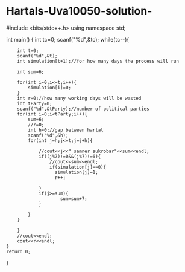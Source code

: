 # Hartals-Uva10050-solution-
#include <bits/stdc++.h>
using namespace std;

int main() {
	int tc=0;
	scanf("%d",&tc);
	while(tc--){
		
		int t=0;
		scanf("%d",&t);
		int simulation[t+1];//for how many days the process will run
		
		int sum=6;
		
		for(int i=0;i<=t;i++){
			simulation[i]=0;
		}
		int r=0;//how many working days will be wasted 
		int tParty=0;
		scanf("%d",&tParty);//number of political parties
		for(int i=0;i<tParty;i++){
			sum=6;
			//r=0;
			int h=0;//gap between hartal
			scanf("%d",&h);
			for(int j=h;j<=t;j=j+h){
				
				//cout<<j<<" samner sukrobar"<<sum<<endl;
				if((j%7)!=0&&(j%7)!=6){
					//cout<<sum<<endl;
					if(simulation[j]==0){
					  simulation[j]=1;
					  r++;
					  
				}
				if(j>=sum){
					  	sum=sum+7;
				}
				
			}
		}
	
		}
		//cout<<endl;
		cout<<r<<endl;
	}
	return 0;
}
